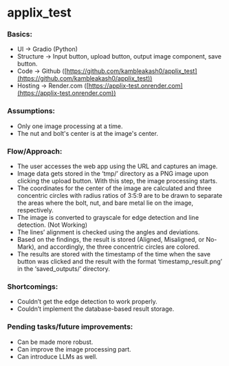 # applix_test


### Basics:
-   UI → Gradio (Python)    
-   Structure → Input button, upload button, output image component, save button.
-   Code → Github ([https://github.com/kambleakash0/applix_test](https://github.com/kambleakash0/applix_test))
-   Hosting → Render.com ([https://applix-test.onrender.com](https://applix-test.onrender.com))

### Assumptions:
-   Only one image processing at a time.
-   The nut and bolt's center is at the image's center.
    
### Flow/Approach:
-   The user accesses the web app using the URL and captures an image.
-   Image data gets stored in the ‘tmp/’ directory as a PNG image upon clicking the upload button. With this step, the image processing starts.
-   The coordinates for the center of the image are calculated and three concentric circles with radius ratios of 3:5:9 are to be drawn to separate the areas where the bolt, nut, and bare metal lie on the image, respectively.
-   The image is converted to grayscale for edge detection and line detection. (Not Working)
-   The lines’ alignment is checked using the angles and deviations.
-   Based on the findings, the result is stored (Aligned, Misaligned, or No-Mark), and accordingly, the three concentric circles are colored.
-   The results are stored with the timestamp of the time when the save button was clicked and the result with the format ‘timestamp_result.png’ in the ‘saved_outputs/’ directory.

### Shortcomings:
-   Couldn’t get the edge detection to work properly.
-   Couldn’t implement the database-based result storage.
    
### Pending tasks/future improvements:
-   Can be made more robust.
-   Can improve the image processing part.
-   Can introduce LLMs as well.
